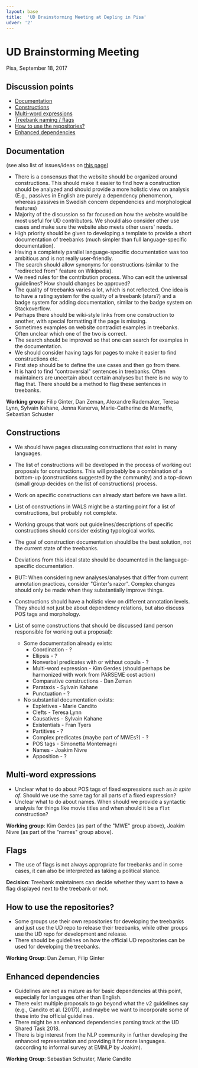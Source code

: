 ```yaml
---
layout: base
title:  'UD Brainstorming Meeting at Depling in Pisa'
udver: '2'
---
```



# UD Brainstorming Meeting
Pisa, September 18, 2017

## Discussion points

* [Documentation](#documentation)
* [Constructions](#constructions)
* [Multi-word expressions](#multi-word-expressions)
* [Treebank naming / flags](#flags)
* [How to use the repositories?](#how-to-use-the-repositories)
* [Enhanced dependencies](#enhanced-dependencies)

## Documentation

(see also list of issues/ideas on [this page](/misc/new-documentation.html))

* There is a consensus that the website should be organized around constructions. This should make it easier to find how a construction should be analyzed and should provide a more holistic view on analysis (E.g., passives in English are purely a dependency phenomenon, whereas passives in Swedish concern dependencies and morphological features)
* Majority of the discussion so far focused on how the website would be most useful for UD contributors. We should also consider other use cases and make sure the website also meets other users' needs.
* High priority should be given to developing a template to provide a short documentation of treebanks (much simpler than full language-specific documentation).
* Having a completely parallel language-specific documentation was too ambitious and is not really user-friendly.
* The search should allow synonyms for constructions (similar to the "redirected from" feature on Wikipedia).
* We need rules for the contribution process. Who can edit the universal guidelines? How should changes be approved? 
* The quality of treebanks varies a lot, which is not reflected. One idea is to have a rating system for the quality of a treebank (stars?) and a badge system for adding documentation, similar to the badge system on Stackoverflow.
* Perhaps there should be wiki-style links from one construction to another, with special formatting if the page is missing.
* Sometimes examples on website contradict examples in treebanks. Often unclear which one of the two is correct.
* The search should be improved so that one can search for examples in the documentation.
* We should consider having tags for pages to make it easier to find constructions etc.
* First step should be to define the use cases and then go from there.
* It is hard to find "controversial" sentences in treebanks. Often maintainers are uncertain about certain analyses but there is no way to flag that. There should be a method to flag these sentences in treebanks.


 **Working group**: Filip Ginter, Dan Zeman, Alexandre Rademaker, Teresa Lynn, Sylvain Kahane, Jenna Kanerva, Marie-Catherine de Marneffe, Sebastian Schuster



## Constructions

* We should have pages discussing constructions that exist in many languages.
* The list of constructions will be developed in the process of working out proposals for constructions. This will probably be a combination of a bottom-up (constructions suggested by the community) and a top-down (small group decides on the list of constructions) process.
* Work on specific constructions can already start before we have a list.
* List of constructions in WALS might be a starting point for a list of constructions, but probably not complete.
* Working groups that work out guidelines/descriptions of specific constructions should consider existing typological works.
* The goal of construction documentation should be the best solution, not the current state of the treebanks.
* Deviations from this ideal state should be documented in the language-specific documentation.
* BUT: When considering new analyses/analyses that differ from current annotation practices, consider "Ginter's razor". Complex changes should only be made when they substantially improve things.
* Constructions should have a holistic view on different annotation levels. They should not just be about dependency relations, but also discuss POS tags and morphology.

* List of some constructions that should be discussed (and person responsible for working out a proposal):
	* Some documentation already exists:
		* Coordination - ?
		* Ellipsis - ?
		* Nonverbal predicates with or without copula - ?
		* Multi-word expression - Kim Gerdes (should perhaps be harmonized with work from PARSEME cost action)
		* Comparative constructions - Dan Zeman
		* Parataxis - Sylvain Kahane
		* Punctuation - ?
	* No substantial documentation exists:
		* Expletives - Marie Candito
		* Clefts - Teresa Lynn
		* Causatives - Sylvain Kahane
		* Existentials - Fran Tyers
		* Partitives - ?
		* Complex predicates (maybe part of MWEs?) - ?
		* POS tags - Simonetta Montemagni
		* Names - Joakim Nivre
		* Apposition - ?



## Multi-word expressions

* Unclear what to do about POS tags of fixed expressions such as _in spite of_. Should we use the same tag for all parts of a fixed expression?
* Unclear what to do about names. When should we provide a syntactic analysis for things like movie titles and when should it be a `flat` construction?

 **Working group**: Kim Gerdes (as part of the "MWE" group above), Joakim Nivre (as part of the "names" group above).

## Flags

* The use of flags is not always appropriate for treebanks and in some cases, it can also be interpreted as taking a political stance.

**Decision**: Treebank maintainers can decide whether they want to have a flag displayed next to the treebank or not.

## How to use the repositories?

* Some groups use their own repositories for developing the treebanks and just use the UD repo to release their treebanks, while other groups use the UD repo for development and release.
* There should be guidelines on how the official UD repositories can be used for developing the treebanks.

**Working Group**: Dan Zeman, Filip Ginter

## Enhanced dependencies

* Guidelines are not as mature as for basic dependencies at this point, especially for languages other than English.
* There exist multiple proposals to go beyond what the v2 guidelines say (e.g., Candito et al. (2017)), and maybe we want to incorporate some of these into the official guidelines.
* There might be an enhanced dependencies parsing track at the UD Shared Task 2018.
* There is big interest from the NLP community in further developing the enhanced representation and providing it for more languages. (according to informal survey at EMNLP by Joakim).

**Working Group**: Sebastian Schuster, Marie Candito
